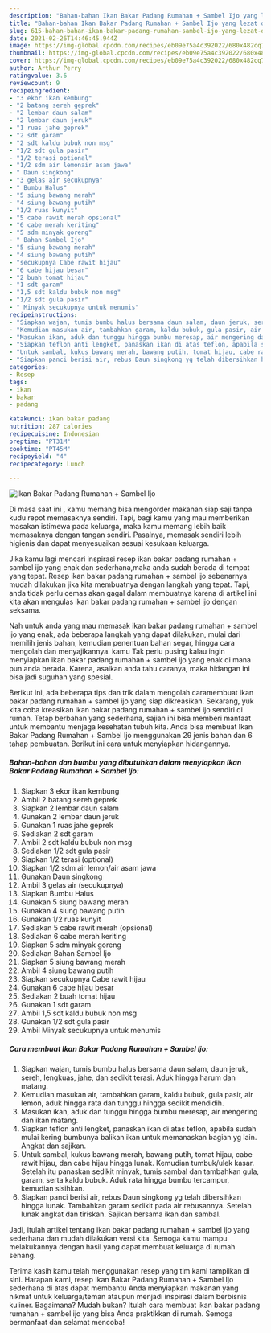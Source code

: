 ```yaml
---
description: "Bahan-bahan Ikan Bakar Padang Rumahan + Sambel Ijo yang lezat dan Mudah Dibuat"
title: "Bahan-bahan Ikan Bakar Padang Rumahan + Sambel Ijo yang lezat dan Mudah Dibuat"
slug: 615-bahan-bahan-ikan-bakar-padang-rumahan-sambel-ijo-yang-lezat-dan-mudah-dibuat
date: 2021-02-26T14:46:45.944Z
image: https://img-global.cpcdn.com/recipes/eb09e75a4c392022/680x482cq70/ikan-bakar-padang-rumahan-sambel-ijo-foto-resep-utama.jpg
thumbnail: https://img-global.cpcdn.com/recipes/eb09e75a4c392022/680x482cq70/ikan-bakar-padang-rumahan-sambel-ijo-foto-resep-utama.jpg
cover: https://img-global.cpcdn.com/recipes/eb09e75a4c392022/680x482cq70/ikan-bakar-padang-rumahan-sambel-ijo-foto-resep-utama.jpg
author: Arthur Perry
ratingvalue: 3.6
reviewcount: 9
recipeingredient:
- "3 ekor ikan kembung"
- "2 batang sereh geprek"
- "2 lembar daun salam"
- "2 lembar daun jeruk"
- "1 ruas jahe geprek"
- "2 sdt garam"
- "2 sdt kaldu bubuk non msg"
- "1/2 sdt gula pasir"
- "1/2 terasi optional"
- "1/2 sdm air lemonair asam jawa"
- " Daun singkong"
- "3 gelas air secukupnya"
- " Bumbu Halus"
- "5 siung bawang merah"
- "4 siung bawang putih"
- "1/2 ruas kunyit"
- "5 cabe rawit merah opsional"
- "6 cabe merah keriting"
- "5 sdm minyak goreng"
- " Bahan Sambel Ijo"
- "5 siung bawang merah"
- "4 siung bawang putih"
- "secukupnya Cabe rawit hijau"
- "6 cabe hijau besar"
- "2 buah tomat hijau"
- "1 sdt garam"
- "1,5 sdt kaldu bubuk non msg"
- "1/2 sdt gula pasir"
- " Minyak secukupnya untuk menumis"
recipeinstructions:
- "Siapkan wajan, tumis bumbu halus bersama daun salam, daun jeruk, sereh, lengkuas, jahe, dan sedikit terasi. Aduk hingga harum dan matang."
- "Kemudian masukan air, tambahkan garam, kaldu bubuk, gula pasir, air lemon, aduk hingga rata dan tunggu hingga sedikit mendidih."
- "Masukan ikan, aduk dan tunggu hingga bumbu meresap, air mengering dan ikan matang."
- "Siapkan teflon anti lengket, panaskan ikan di atas teflon, apabila sudah mulai kering bumbunya balikan ikan untuk memanaskan bagian yg lain. Angkat dan sajikan."
- "Untuk sambal, kukus bawang merah, bawang putih, tomat hijau, cabe rawit hijau, dan cabe hijau hingga lunak. Kemudian tumbuk/ulek kasar. Setelah itu panaskan sedikit minyak, tumis sambal dan tambahkan gula, garam, serta kaldu bubuk. Aduk rata hingga bumbu tercampur, kemudian sisihkan."
- "Siapkan panci berisi air, rebus Daun singkong yg telah dibersihkan hingga lunak. Tambahkan garam sedikit pada air rebusannya. Setelah lunak angkat dan tiriskan. Sajikan bersama ikan dan sambal."
categories:
- Resep
tags:
- ikan
- bakar
- padang

katakunci: ikan bakar padang 
nutrition: 287 calories
recipecuisine: Indonesian
preptime: "PT31M"
cooktime: "PT45M"
recipeyield: "4"
recipecategory: Lunch

---
```



![Ikan Bakar Padang Rumahan + Sambel Ijo](https://img-global.cpcdn.com/recipes/eb09e75a4c392022/680x482cq70/ikan-bakar-padang-rumahan-sambel-ijo-foto-resep-utama.jpg)

Di masa  saat ini , kamu memang bisa mengorder makanan siap saji tanpa kudu repot memasaknya sendiri. Tapi, bagi kamu yang mau memberikan masakan istimewa pada keluarga, maka kamu memang lebih baik memasaknya dengan tangan sendiri. Pasalnya, memasak sendiri lebih higienis dan dapat menyesuaikan sesuai kesukaan keluarga.

Jika kamu lagi mencari inspirasi resep ikan bakar padang rumahan + sambel ijo yang enak dan sederhana,maka anda sudah berada di tempat yang tepat. Resep ikan bakar padang rumahan + sambel ijo  sebenarnya mudah dilakukan jika kita membuatnya dengan langkah yang tepat. Tapi, anda tidak perlu cemas akan gagal dalam membuatnya 
karena di artikel ini kita akan mengulas ikan bakar padang rumahan + sambel ijo dengan seksama.  



Nah untuk anda yang mau memasak ikan bakar padang rumahan + sambel ijo yang enak, ada beberapa langkah yang dapat dilakukan, mulai dari memilih jenis bahan, kemudian penentuan bahan segar, hingga cara mengolah dan menyajikannya. kamu Tak perlu pusing kalau ingin menyiapkan ikan bakar padang rumahan + sambel ijo yang enak di mana pun anda berada. Karena, asalkan anda  tahu caranya, maka hidangan ini bisa jadi suguhan yang spesial.

Berikut ini, ada beberapa tips dan trik dalam mengolah caramembuat ikan bakar padang rumahan + sambel ijo yang siap dikreasikan. Sekarang, yuk kita coba kreasikan ikan bakar padang rumahan + sambel ijo sendiri di rumah. Tetap berbahan yang sederhana, sajian ini bisa memberi manfaat untuk membantu menjaga kesehatan tubuh kita. Anda bisa membuat Ikan Bakar Padang Rumahan + Sambel Ijo menggunakan 29 jenis bahan dan 6 tahap pembuatan. Berikut ini cara untuk menyiapkan hidangannya.

<!--inarticleads1-->

##### Bahan-bahan dan bumbu yang dibutuhkan dalam menyiapkan Ikan Bakar Padang Rumahan + Sambel Ijo:

1. Siapkan 3 ekor ikan kembung
1. Ambil 2 batang sereh geprek
1. Siapkan 2 lembar daun salam
1. Gunakan 2 lembar daun jeruk
1. Gunakan 1 ruas jahe geprek
1. Sediakan 2 sdt garam
1. Ambil 2 sdt kaldu bubuk non msg
1. Sediakan 1/2 sdt gula pasir
1. Siapkan 1/2 terasi (optional)
1. Siapkan 1/2 sdm air lemon/air asam jawa
1. Gunakan  Daun singkong
1. Ambil 3 gelas air (secukupnya)
1. Siapkan  Bumbu Halus
1. Gunakan 5 siung bawang merah
1. Gunakan 4 siung bawang putih
1. Gunakan 1/2 ruas kunyit
1. Sediakan 5 cabe rawit merah (opsional)
1. Sediakan 6 cabe merah keriting
1. Siapkan 5 sdm minyak goreng
1. Sediakan  Bahan Sambel Ijo
1. Siapkan 5 siung bawang merah
1. Ambil 4 siung bawang putih
1. Siapkan secukupnya Cabe rawit hijau
1. Gunakan 6 cabe hijau besar
1. Sediakan 2 buah tomat hijau
1. Gunakan 1 sdt garam
1. Ambil 1,5 sdt kaldu bubuk non msg
1. Gunakan 1/2 sdt gula pasir
1. Ambil  Minyak secukupnya untuk menumis




<!--inarticleads2-->

##### Cara membuat Ikan Bakar Padang Rumahan + Sambel Ijo:

1. Siapkan wajan, tumis bumbu halus bersama daun salam, daun jeruk, sereh, lengkuas, jahe, dan sedikit terasi. Aduk hingga harum dan matang.
1. Kemudian masukan air, tambahkan garam, kaldu bubuk, gula pasir, air lemon, aduk hingga rata dan tunggu hingga sedikit mendidih.
1. Masukan ikan, aduk dan tunggu hingga bumbu meresap, air mengering dan ikan matang.
1. Siapkan teflon anti lengket, panaskan ikan di atas teflon, apabila sudah mulai kering bumbunya balikan ikan untuk memanaskan bagian yg lain. Angkat dan sajikan.
1. Untuk sambal, kukus bawang merah, bawang putih, tomat hijau, cabe rawit hijau, dan cabe hijau hingga lunak. Kemudian tumbuk/ulek kasar. Setelah itu panaskan sedikit minyak, tumis sambal dan tambahkan gula, garam, serta kaldu bubuk. Aduk rata hingga bumbu tercampur, kemudian sisihkan.
1. Siapkan panci berisi air, rebus Daun singkong yg telah dibersihkan hingga lunak. Tambahkan garam sedikit pada air rebusannya. Setelah lunak angkat dan tiriskan. Sajikan bersama ikan dan sambal.




Jadi, itulah artikel tentang  ikan bakar padang rumahan + sambel ijo  yang sederhana dan mudah dilakukan versi kita. Semoga kamu mampu melakukannya dengan hasil yang dapat membuat keluarga di rumah senang. 

Terima kasih kamu telah menggunakan resep yang tim kami tampilkan di sini. Harapan kami, resep  Ikan Bakar Padang Rumahan + Sambel Ijo sederhana di atas dapat membantu Anda menyiapkan makanan yang nikmat untuk keluarga/teman ataupun menjadi inspirasi dalam berbisnis kuliner. Bagaimana? Mudah bukan? Itulah cara membuat ikan bakar padang rumahan + sambel ijo yang bisa Anda praktikkan di rumah. Semoga bermanfaat dan selamat mencoba!

